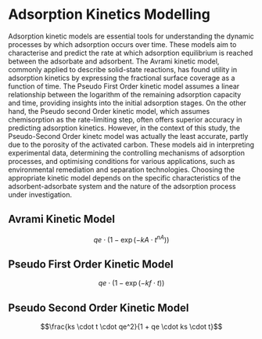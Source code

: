 # Adsorption Kinetics Modelling
Adsorption kinetic models are essential tools for understanding the dynamic processes by which adsorption occurs over time. These models aim to characterise and predict the rate at which adsorption equilibrium is reached between the adsorbate and adsorbent. The Avrami kinetic model, commonly applied to describe solid-state reactions, has found utility in adsorption kinetics by expressing the fractional surface coverage as a function of time. The Pseudo First Order kinetic model assumes a linear relationship between the logarithm of the remaining adsorption capacity and time, providing insights into the initial adsorption stages. On the other hand, the Pseudo second Order kinetic model, which assumes chemisorption as the rate-limiting step, often offers superior accuracy in predicting adsorption kinetics. However, in the context of this study, the Pseudo-Second Order kinetc model was actually the least accurate, partly due to the porosity of the activated carbon. These models aid in interpreting experimental data, determining the controlling mechanisms of adsorption processes, and optimising conditions for various applications, such as environmental remediation and separation technologies. Choosing the appropriate kinetic model depends on the specific characteristics of the adsorbent-adsorbate system and the nature of the adsorption process under investigation.

## Avrami Kinetic Model
$$qe \cdot (1 - \exp(-kA \cdot t^{nA}))$$

## Pseudo First Order Kinetic Model
$$qe \cdot (1 - \exp(-kf \cdot t))$$

## Pseudo Second Order Kinetic Model
$$\frac{ks \cdot t \cdot qe^2}{1 + qe \cdot ks \cdot t}$$
